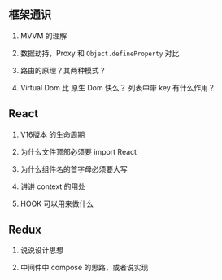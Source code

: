 ## 框架通识 ##



1. MVVM 的理解



2. 数据劫持，Proxy 和 `Object.defineProperty` 对比



3. 路由的原理？其两种模式？



4. Virtual Dom 比 原生 Dom 快么？ 列表中带 key 有什么作用？





## React ##



1. V16版本 的生命周期

2. 为什么文件顶部必须要 import React



3. 为什么组件名的首字母必须要大写



4. 讲讲 context 的用处



5. HOOK 可以用来做什么



## Redux ##



1. 说说设计思想



2. 中间件中 compose 的思路，或者说实现

